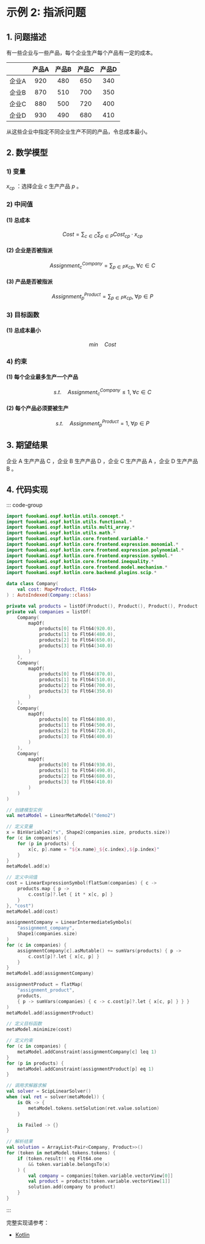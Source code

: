 # 示例 2: 指派问题

## 1. 问题描述

有一些企业与一些产品，每个企业生产每个产品有一定的成本。

|       | 产品A | 产品B | 产品C | 产品D |
| :---: | :---: | :---: | :---: | :---: |
| 企业A | $920$ | $480$ | $650$ | $340$ |
| 企业B | $870$ | $510$ | $700$ | $350$ |
| 企业C | $880$ | $500$ | $720$ | $400$ |
| 企业D | $930$ | $490$ | $680$ | $410$ |

从这些企业中指定不同企业生产不同的产品，令总成本最小。

## 2. 数学模型

### 1) 变量

$x_{cp}$ ：选择企业 $c$ 生产产品 $p$ 。

### 2) 中间值

#### (1) 总成本

$$
Cost = \sum_{c \in C}\sum_{p \in P}Cost_{cp} \cdot x_{cp}
$$

#### (2) 企业是否被指派

$$
Assignment^{Company}_{c} = \sum_{p \in P}x_{cp}, \; \forall c \in C
$$

#### (3) 产品是否被指派

$$
Assignment^{Product}_{p} = \sum_{p \in P}x_{cp}, \; \forall p \in P
$$

### 3) 目标函数

#### (1) 总成本最小

$$
min \quad Cost
$$

### 4) 约束

#### (1) 每个企业最多生产一个产品

$$
s.t. \quad Assignment^{Company}_{c} \leq 1, \; \forall c \in C
$$

#### (2) 每个产品必须要被生产

$$
s.t. \quad Assignment^{Product}_{p} = 1, \; \forall p \in P
$$

## 3. 期望结果

企业 A 生产产品 C ，企业 B 生产产品 D ，企业 C 生产产品 A ，企业 D 生产产品 B 。

## 4. 代码实现

::: code-group

```kotlin
import fuookami.ospf.kotlin.utils.concept.*
import fuookami.ospf.kotlin.utils.functional.*
import fuookami.ospf.kotlin.utils.multi_array.*
import fuookami.ospf.kotlin.utils.math.*
import fuookami.ospf.kotlin.core.frontend.variable.*
import fuookami.ospf.kotlin.core.frontend.expression.monomial.*
import fuookami.ospf.kotlin.core.frontend.expression.polynomial.*
import fuookami.ospf.kotlin.core.frontend.expression.symbol.*
import fuookami.ospf.kotlin.core.frontend.inequality.*
import fuookami.ospf.kotlin.core.frontend.model.mechanism.*
import fuookami.ospf.kotlin.core.backend.plugins.scip.*

data class Company(
    val cost: Map<Product, Flt64>
) : AutoIndexed(Company::class)

private val products = listOf(Product(), Product(), Product(), Product())
private val companies = listOf(
    Company(
        mapOf(
            products[0] to Flt64(920.0),
            products[1] to Flt64(480.0),
            products[2] to Flt64(650.0),
            products[3] to Flt64(340.0)
        )
    ),
    Company(
        mapOf(
            products[0] to Flt64(870.0),
            products[1] to Flt64(510.0),
            products[2] to Flt64(700.0),
            products[3] to Flt64(350.0)
        )
    ),
    Company(
        mapOf(
            products[0] to Flt64(880.0),
            products[1] to Flt64(500.0),
            products[2] to Flt64(720.0),
            products[3] to Flt64(400.0)
        )
    ),
    Company(
        mapOf(
            products[0] to Flt64(930.0),
            products[1] to Flt64(490.0),
            products[2] to Flt64(680.0),
            products[3] to Flt64(410.0)
        )
    )
)

// 创建模型实例
val metaModel = LinearMetaModel("demo2")

// 定义变量
x = BinVariable2("x", Shape2(companies.size, products.size))
for (c in companies) {
    for (p in products) {
        x[c, p].name = "${x.name}_${c.index},${p.index}"
    }
}
metaModel.add(x)

// 定义中间值
cost = LinearExpressionSymbol(flatSum(companies) { c ->
    products.map { p ->
        c.cost[p]?.let { it * x[c, p] }
    }
}, "cost")
metaModel.add(cost)

assignmentCompany = LinearIntermediateSymbols(
    "assignment_company",
    Shape1(companies.size)
)
for (c in companies) {
    assignmentCompany[c].asMutable() += sumVars(products) { p -> 
        c.cost[p]?.let { x[c, p] } 
    }
}
metaModel.add(assignmentCompany)

assignmentProduct = flatMap(
    "assignment_product",
    products,
    { p -> sumVars(companies) { c -> c.cost[p]?.let { x[c, p] } } }
)
metaModel.add(assignmentProduct)

// 定义目标函数
metaModel.minimize(cost)

// 定义约束
for (c in companies) {
    metaModel.addConstraint(assignmentCompany[c] leq 1)
}
for (p in products) {
    metaModel.addConstraint(assignmentProduct[p] eq 1)
}

// 调用求解器求解
val solver = ScipLinearSolver()
when (val ret = solver(metaModel)) {
    is Ok -> {
        metaModel.tokens.setSolution(ret.value.solution)
    }

    is Failed -> {}
}

// 解析结果
val solution = ArrayList<Pair<Company, Product>>()
for (token in metaModel.tokens.tokens) {
    if (token.result!! eq Flt64.one
        && token.variable.belongsTo(x)
    ) {
        val company = companies[token.variable.vectorView[0]]
        val product = products[token.variable.vectorView[1]]
        solution.add(company to product)
    }
}

```

:::

完整实现请参考：

- [Kotlin](https://github.com/fuookami/ospf/blob/main/examples/ospf-kotlin-example/src/main/fuookami/ospf/kotlin/example/core_demo/Demo2.kt)
